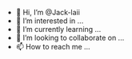 - 👋 Hi, I’m @Jack-laii
- 👀 I’m interested in ...
- 🌱 I’m currently learning ...
- 💞️ I’m looking to collaborate on ...
- 📫 How to reach me ...

<!---
Jack-laii/Jack-laii is a ✨ special ✨ repository because its `README.md` (this file) appears on your GitHub profile.
You can click the Preview link to take a look at your changes.
--->
